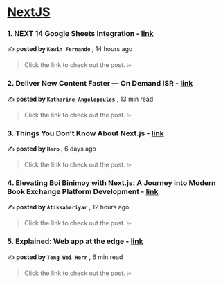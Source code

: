 
<h1><a href=https://medium.com/tag/nextjs/recommended target="_blank" rel="noopener noreferrer">NextJS</a></h1>
<h3>1. NEXT 14 Google Sheets Integration - <a href=https://medium.com/@kewinf271/next-14-google-sheets-integration-5225f8e9b7c8?source=tag_recommended_feed---------0-84----------nextjs----------7c773959_9f43_4f72_adc8_6b908f8158e1------- target="_blank" rel="noopener noreferrer">link</a></h3>

✍️ **posted by `Kewin Fernando`** <date> , 14 hours ago</date>

<blockquote>Click the link to check out the post. ⌲</blockquote>

<h3>2. Deliver New Content Faster — On Demand ISR - <a href=https://medium.com/stackademic/on-demand-incremental-static-regeneration-3aac500641d8?source=tag_recommended_feed---------1-107----------nextjs----------7c773959_9f43_4f72_adc8_6b908f8158e1------- target="_blank" rel="noopener noreferrer">link</a></h3>

✍️ **posted by `Katharine Angelopoulos`** <date> , 13 min read</date>

<blockquote>Click the link to check out the post. ⌲</blockquote>

<h3>3. Things You Don’t Know About Next.js - <a href=https://medium.com/javascript-in-plain-english/things-you-dont-know-about-next-js-02ee54cb5b7f?source=tag_recommended_feed---------2-85----------nextjs----------7c773959_9f43_4f72_adc8_6b908f8158e1------- target="_blank" rel="noopener noreferrer">link</a></h3>

✍️ **posted by `Hero`** <date> , 6 days ago</date>

<blockquote>Click the link to check out the post. ⌲</blockquote>

<h3>4. Elevating Boi Binimoy with Next.js: A Journey into Modern Book Exchange Platform Development - <a href=https://medium.com/@atiksahariyar88/elevating-boi-binimoy-with-next-js-a-journey-into-modern-book-exchange-platform-development-158434abceb4?source=tag_recommended_feed---------3-84----------nextjs----------7c773959_9f43_4f72_adc8_6b908f8158e1------- target="_blank" rel="noopener noreferrer">link</a></h3>

✍️ **posted by `Atiksahariyar`** <date> , 12 hours ago</date>

<blockquote>Click the link to check out the post. ⌲</blockquote>

<h3>5. Explained: Web app at the edge - <a href=https://medium.com/gitconnected/explained-web-app-at-the-edge-fb391985a0a5?source=tag_recommended_feed---------4-107----------nextjs----------7c773959_9f43_4f72_adc8_6b908f8158e1------- target="_blank" rel="noopener noreferrer">link</a></h3>

✍️ **posted by `Teng Wei Herr`** <date> , 6 min read</date>

<blockquote>Click the link to check out the post. ⌲</blockquote>

